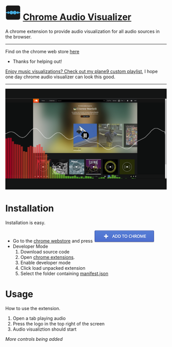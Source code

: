 
# [![logo](/icon48.png)](https://goo.gl/Xx4vje) [Chrome Audio Visualizer](#-chrome-audio-visualizerchrome-audio-visualizer)

A chrome extension to provide audio visualization for all audio sources in the browser.

---

Find on the chrome web store [here](https://goo.gl/Xx4vje)

- Thanks for helping out!

[Enjoy music visualizations? Check out my plane9 custom playlist](https://gist.github.com/Douile/640bc92c624090ea0f7758a021bfbd71), I hope one day chrome audio visualizer can look this good.

---

[![screenshot](/GIT/audioVisScreen2.png)](https://goo.gl/Xx4vje)

# Installation

Installation is easy.
* Go to the [chrome webstore](https://goo.gl/Xx4vje) and press [![Add to Chrome](/GIT/addToChrome.png)](https://goo.gl/Xx4vje)
* Developer Mode
  1. Download source code 
  2. Open [chrome extensions](chrome://extensions).
  3. Enable developer mode
  4. Click load unpacked extension
  5. Select the folder containing [manifest.json](/manifest.json)
  
# Usage
How to use the extension.
1. Open a tab playing audio
2. Press the logo in the top right of the screen
3. Audio visualiztion should start

*More controls being added*

